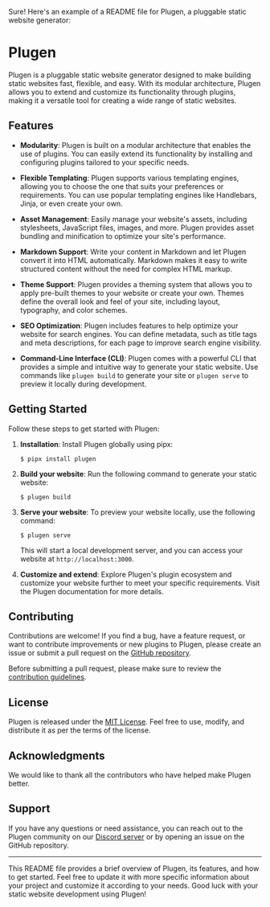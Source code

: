 Sure! Here's an example of a README file for Plugen, a pluggable static website generator:

# Plugen

Plugen is a pluggable static website generator designed to make building static websites fast, flexible, and easy. With its modular architecture, Plugen allows you to extend and customize its functionality through plugins, making it a versatile tool for creating a wide range of static websites.

## Features

- **Modularity**: Plugen is built on a modular architecture that enables the use of plugins. You can easily extend its functionality by installing and configuring plugins tailored to your specific needs.

- **Flexible Templating**: Plugen supports various templating engines, allowing you to choose the one that suits your preferences or requirements. You can use popular templating engines like Handlebars, Jinja, or even create your own.

- **Asset Management**: Easily manage your website's assets, including stylesheets, JavaScript files, images, and more. Plugen provides asset bundling and minification to optimize your site's performance.

- **Markdown Support**: Write your content in Markdown and let Plugen convert it into HTML automatically. Markdown makes it easy to write structured content without the need for complex HTML markup.

- **Theme Support**: Plugen provides a theming system that allows you to apply pre-built themes to your website or create your own. Themes define the overall look and feel of your site, including layout, typography, and color schemes.

- **SEO Optimization**: Plugen includes features to help optimize your website for search engines. You can define metadata, such as title tags and meta descriptions, for each page to improve search engine visibility.

- **Command-Line Interface (CLI)**: Plugen comes with a powerful CLI that provides a simple and intuitive way to generate your static website. Use commands like `plugen build` to generate your site or `plugen serve` to preview it locally during development.

## Getting Started

Follow these steps to get started with Plugen:

1. **Installation**: Install Plugen globally using pipx:

   ```shell
   $ pipx install plugen
   ```

2. **Build your website**: Run the following command to generate your static website:

   ```shell
   $ plugen build
   ```

3. **Serve your website**: To preview your website locally, use the following command:

   ```shell
   $ plugen serve
   ```

   This will start a local development server, and you can access your website at `http://localhost:3000`.

4. **Customize and extend**: Explore Plugen's plugin ecosystem and customize your website further to meet your specific requirements. Visit the Plugen documentation for more details.

## Contributing

Contributions are welcome! If you find a bug, have a feature request, or want to contribute improvements or new plugins to Plugen, please create an issue or submit a pull request on the [GitHub repository](https://github.com/plugen/plugen).

Before submitting a pull request, please make sure to review the [contribution guidelines](CONTRIBUTING.md).

## License

Plugen is released under the [MIT License](LICENSE). Feel free to use, modify, and distribute it as per the terms of the license.

## Acknowledgments

We would like to thank all the contributors who have helped make Plugen better.

## Support

If you have any questions or need assistance, you can reach out to the Plugen community on our [Discord server](https://discord.com/plugen) or by opening an issue on the GitHub repository.

---

This README file provides a brief overview of Plugen, its features, and how to get started. Feel free to update it with more specific information about your project and customize it according to your needs. Good luck with your static website development using Plugen! 